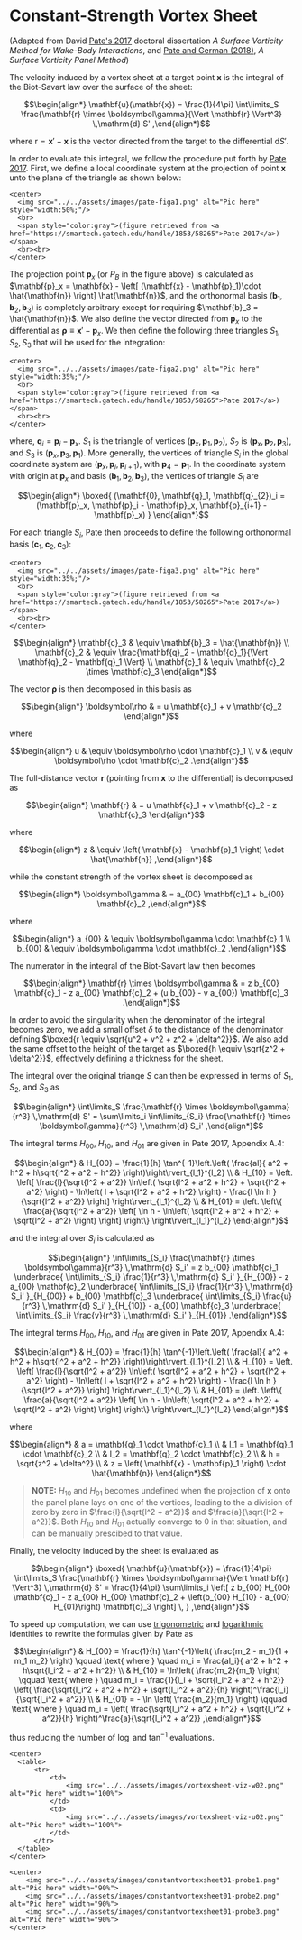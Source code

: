 # Constant-Strength Vortex Sheet

(Adapted from David [Pate's 2017](https://smartech.gatech.edu/handle/1853/58265) doctoral dissertation *A Surface Vorticity Method for
Wake-Body Interactions*,
and [Pate and German (2018)](https://arc.aiaa.org/doi/abs/10.2514/1.J057120), *A Surface Vorticity Panel Method*)


The velocity induced by a vortex sheet at a target point $\mathbf{x}$ is the integral of the Biot-Savart law over the surface of the sheet:

```math
\begin{align*}
        \mathbf{u}(\mathbf{x})
    =
        \frac{1}{4\pi}
        \int\limits_S
            \frac{\mathbf{r} \times \boldsymbol\gamma}{\Vert \mathbf{r} \Vert^3}
        \,\mathrm{d} S'
,\end{align*}
```

where $\mathrm{r} = \mathbf{x}' - \mathbf{x}$ is the vector directed from the target to the differential $\mathrm{d}S'$.

In order to evaluate this integral, we follow the procedure put forth by [Pate 2017](https://smartech.gatech.edu/handle/1853/58265).
First, we define a local coordinate system at the projection of point $\mathbf{x}$ unto the plane of the triangle as shown below:

```@raw html
<center>
  <img src="../../assets/images/pate-figa1.png" alt="Pic here" style="width:50%;"/>
  <br>
  <span style="color:gray">(figure retrieved from <a href="https://smartech.gatech.edu/handle/1853/58265">Pate 2017</a>)</span>
  <br><br>
</center>
```

The projection point $\mathbf{p}_x$ (or $P_B$ in the figure above) is calculated as $\mathbf{p}_x = \mathbf{x} - \left[ (\mathbf{x} - \mathbf{p}_1)\cdot \hat{\mathbf{n}} \right] \hat{\mathbf{n}}$, and the orthonormal basis $(\mathbf{b}_1, \mathbf{b}_2, \mathbf{b}_3)$  is completely arbitrary except for requiring $\mathbf{b}_3 = \hat{\mathbf{n}}$.
We also define the vector directed from $\mathbf{p}_x$ to the differential as $\boldsymbol\rho \equiv \mathbf{x}' - \mathbf{p}_x$.
We then define the following three triangles $S_1, S_2, S_3$ that will be used for the integration:

```@raw html
<center>
  <img src="../../assets/images/pate-figa2.png" alt="Pic here" style="width:35%;"/>
  <br>
  <span style="color:gray">(figure retrieved from <a href="https://smartech.gatech.edu/handle/1853/58265">Pate 2017</a>)</span>
  <br><br>
</center>
```
where, $\mathbf{q}_i = \mathbf{p}_i - \mathbf{p}_x$.
$S_1$ is the triangle of vertices $(\mathbf{p}_x, \mathbf{p}_1, \mathbf{p}_2)$, $S_2$ is $(\mathbf{p}_x, \mathbf{p}_2, \mathbf{p}_3)$, and $S_3$ is $(\mathbf{p}_x, \mathbf{p}_3, \mathbf{p}_1)$.
More generally, the vertices of triangle $S_i$ in the global coordinate system are $(\mathbf{p}_x, \mathbf{p}_i, \mathbf{p}_{i+1})$, with $\mathbf{p}_{4} = \mathbf{p}_{1}$.
In the coordinate system with origin at $\mathbf{p}_x$ and basis $(\mathbf{b}_1, \mathbf{b}_2, \mathbf{b}_3)$, the vertices of triangle $S_i$ are

```math
\begin{align*}
    \boxed{
        (\mathbf{0}, \mathbf{q}_1, \mathbf{q}_{2})_i
    =
        (\mathbf{p}_x, \mathbf{p}_i - \mathbf{p}_x, \mathbf{p}_{i+1} - \mathbf{p}_x)
    }
\end{align*}
```

For each triangle $S_i$, Pate then proceeds to define the following orthonormal basis $(\mathbf{c}_1, \mathbf{c}_2, \mathbf{c}_3)$:


```@raw html
<center>
  <img src="../../assets/images/pate-figa3.png" alt="Pic here" style="width:35%;"/>
  <br>
  <span style="color:gray">(figure retrieved from <a href="https://smartech.gatech.edu/handle/1853/58265">Pate 2017</a>)</span>
  <br><br>
</center>
```

```math
\begin{align*}
            \mathbf{c}_3
        & \equiv
            \mathbf{b}_3 = \hat{\mathbf{n}}
    \\
            \mathbf{c}_2
        & \equiv
            \frac{\mathbf{q}_2 - \mathbf{q}_1}{\Vert \mathbf{q}_2 - \mathbf{q}_1 \Vert}
    \\
            \mathbf{c}_1
        & \equiv
            \mathbf{c}_2 \times \mathbf{c}_3
\end{align*}
```

The vector $\boldsymbol\rho$ is then decomposed in this basis as

```math
\begin{align*}
        \boldsymbol\rho
    & =
        u \mathbf{c}_1 + v \mathbf{c}_2
\end{align*}
```
where
```math
\begin{align*}
        u
    & \equiv
        \boldsymbol\rho \cdot \mathbf{c}_1
    \\
        v
    & \equiv
        \boldsymbol\rho \cdot \mathbf{c}_2
.\end{align*}
```

The full-distance vector $\mathbf{r}$ (pointing from $\mathbf{x}$ to the differential) is decomposed as

```math
\begin{align*}
        \mathbf{r}
    & =
        u \mathbf{c}_1 + v \mathbf{c}_2 - z \mathbf{c}_3
\end{align*}
```
where
```math
\begin{align*}
        z
    & \equiv
        \left( \mathbf{x} - \mathbf{p}_1 \right) \cdot \hat{\mathbf{n}}
,\end{align*}
```

while the constant strength of the vortex sheet is decomposed as

```math
\begin{align*}
        \boldsymbol\gamma
    & =
        a_{00} \mathbf{c}_1 + b_{00} \mathbf{c}_2
,\end{align*}
```
where
```math
\begin{align*}
        a_{00}
    & \equiv
        \boldsymbol\gamma \cdot \mathbf{c}_1
    \\
        b_{00}
    & \equiv
        \boldsymbol\gamma \cdot \mathbf{c}_2
.\end{align*}
```

The numerator in the integral of the Biot-Savart law then becomes
```math
\begin{align*}
        \mathbf{r} \times \boldsymbol\gamma
    & =
        z b_{00} \mathbf{c}_1 - z a_{00} \mathbf{c}_2 + (u b_{00} - v a_{00}) \mathbf{c}_3
.\end{align*}
```

In order to avoid the singularity when the denominator of the integral becomes zero, we add a small offset $\delta$ to the distance of the denominator defining $\boxed{r \equiv \sqrt{u^2 + v^2 + z^2 + \delta^2}}$.
We also add the same offset to the height of the target as $\boxed{h \equiv \sqrt{z^2 + \delta^2}}$, effectively defining a thickness for the sheet.

The integral over the original triange $S$ can then be expressed in terms of $S_1$, $S_2$, and $S_3$ as

```math
\begin{align*}
        \int\limits_S
            \frac{\mathbf{r} \times \boldsymbol\gamma}{r^3}
        \,\mathrm{d} S'
    =
        \sum\limits_i
        \int\limits_{S_i}
            \frac{\mathbf{r} \times \boldsymbol\gamma}{r^3}
        \,\mathrm{d} S_i'
,\end{align*}
```

The integral terms $H_{00}$, $H_{10}$, and $H_{01}$ are given in Pate 2017, Appendix A.4:
```math
\begin{align*}
    &
           H_{00}
       =
           \frac{1}{h} \tan^{-1}\left.\left(
               \frac{al}{ a^2 + h^2 + h\sqrt{l^2 + a^2 + h^2}}
           \right)\right\rvert_{l_1}^{l_2}
    \\ &
           H_{10}
       =
           \left.
           \left[
               \frac{l}{\sqrt{l^2 + a^2}} \ln\left( \sqrt{l^2 + a^2 + h^2} + \sqrt{l^2 + a^2} \right)
               -
               \ln\left( l + \sqrt{l^2 + a^2 + h^2} \right)
               -
               \frac{l \ln h }{\sqrt{l^2 + a^2}}
           \right]
           \right\rvert_{l_1}^{l_2}
    \\ &
           H_{01}
       =
           \left.
           \left\{
               \frac{a}{\sqrt{l^2 + a^2}}
               \left[
                   \ln h
                   -
                   \ln\left( \sqrt{l^2 + a^2 + h^2} + \sqrt{l^2 + a^2} \right)
               \right]
           \right\}
           \right\rvert_{l_1}^{l_2}
\end{align*}
```
and the integral over $S_i$ is calculated as

```math
\begin{align*}
            \int\limits_{S_i}
                \frac{\mathbf{r} \times \boldsymbol\gamma}{r^3}
            \,\mathrm{d} S_i'
        =
            z b_{00} \mathbf{c}_1
            \underbrace{
                \int\limits_{S_i}  
                    \frac{1}{r^3}
                \,\mathrm{d} S_i'
            }_{H_{00}}
        -
            z a_{00} \mathbf{c}_2
            \underbrace{
                \int\limits_{S_i}
                    \frac{1}{r^3}
                \,\mathrm{d} S_i'
            }_{H_{00}}
        +
            b_{00} \mathbf{c}_3
            \underbrace{
                \int\limits_{S_i}
                    \frac{u}{r^3}
                \,\mathrm{d} S_i'
            }_{H_{10}}
        -
            a_{00} \mathbf{c}_3
            \underbrace{
                \int\limits_{S_i}
                    \frac{v}{r^3}
                \,\mathrm{d} S_i'
            }_{H_{01}}
.\end{align*}
```

The integral terms $H_{00}$, $H_{10}$, and $H_{01}$ are given in Pate 2017, Appendix A.4:
```math
\begin{align*}
    &
           H_{00}
       =
           \frac{1}{h} \tan^{-1}\left.\left(
               \frac{al}{ a^2 + h^2 + h\sqrt{l^2 + a^2 + h^2}}
           \right)\right\rvert_{l_1}^{l_2}
    \\ &
           H_{10}
       =
           \left.
           \left[
               \frac{l}{\sqrt{l^2 + a^2}} \ln\left( \sqrt{l^2 + a^2 + h^2} + \sqrt{l^2 + a^2} \right)
               -
               \ln\left( l + \sqrt{l^2 + a^2 + h^2} \right)
               -
               \frac{l \ln h }{\sqrt{l^2 + a^2}}
           \right]
           \right\rvert_{l_1}^{l_2}
    \\ &
           H_{01}
       =
           \left.
           \left\{
               \frac{a}{\sqrt{l^2 + a^2}}
               \left[
                   \ln h
                   -
                   \ln\left( \sqrt{l^2 + a^2 + h^2} + \sqrt{l^2 + a^2} \right)
               \right]
           \right\}
           \right\rvert_{l_1}^{l_2}
\end{align*}
```
where
```math
\begin{align*}
    &
       a = \mathbf{q}_1 \cdot \mathbf{c}_1
   \\ &
       l_1 = \mathbf{q}_1 \cdot \mathbf{c}_2
   \\ &
       l_2 = \mathbf{q}_2 \cdot \mathbf{c}_2
   \\ &
       h = \sqrt{z^2 + \delta^2}
   \\ &
       z = \left( \mathbf{x} - \mathbf{p}_1 \right) \cdot \hat{\mathbf{n}}
\end{align*}
```
> **NOTE:** $H_{10}$ and $H_{01}$ becomes undefined when the projection of $\mathbf{x}$ onto the panel plane lays on one of the vertices, leading to the a division of zero by zero in $\frac{l}{\sqrt{l^2 + a^2}}$ and $\frac{a}{\sqrt{l^2 + a^2}}$. Both $H_{10}$ and $H_{01}$ actually converge to 0 in that situation, and can be manually prescibed to that value.

Finally, the velocity induced by the sheet is evaluated as
```math
\begin{align*}
    \boxed{
            \mathbf{u}(\mathbf{x})
        =
            \frac{1}{4\pi}
            \int\limits_S
                \frac{\mathbf{r} \times \boldsymbol\gamma}{\Vert \mathbf{r} \Vert^3}
            \,\mathrm{d} S'
        =
            \frac{1}{4\pi}
            \sum\limits_i
            \left[
                z b_{00} H_{00} \mathbf{c}_1
                -
                z a_{00} H_{00} \mathbf{c}_2
                +
                \left(b_{00} H_{10} - a_{00} H_{01}\right) \mathbf{c}_3
            \right]
    \,
    }
,\end{align*}
```

To speed up computation, we can use [trigonometric](https://en.wikipedia.org/wiki/Inverse_trigonometric_functions#Arctangent_addition_formula) and [logarithmic](https://en.wikipedia.org/wiki/Logarithm#Logarithmic_identities) identities to rewrite the formulas given by Pate as
```math
\begin{align*}
    &
           H_{00}
       =
           \frac{1}{h} \tan^{-1}\left(
               \frac{m_2 - m_1}{1 + m_1 m_2}
           \right)
           \qquad \text{ where } \quad
           m_i = \frac{al_i}{ a^2 + h^2 + h\sqrt{l_i^2 + a^2 + h^2}}
    \\ &
           H_{10}
       =
           \ln\left( \frac{m_2}{m_1} \right)
           \qquad \text{ where } \quad
           m_i = \frac{1}{l_i + \sqrt{l_i^2 + a^2 + h^2}}
               \left(
                   \frac{\sqrt{l_i^2 + a^2 + h^2} + \sqrt{l_i^2 + a^2}}{h}
               \right)^\frac{l_i}{\sqrt{l_i^2 + a^2}}
    \\ &
           H_{01}
       =
               -
               \ln \left(
                   \frac{m_2}{m_1}
               \right)
           \qquad \text{ where } \quad
           m_i = \left( \frac{\sqrt{l_i^2 + a^2 + h^2} + \sqrt{l_i^2 + a^2}}{h} \right)^\frac{a}{\sqrt{l_i^2 + a^2}}
,\end{align*}
```
thus reducing the number of $\log$ and $\tan^{-1}$ evaluations.


```@raw html
<center>
  <table>
      <tr>
          <td>
              <img src="../../assets/images/vortexsheet-viz-w02.png" alt="Pic here" width="100%">
          </td>
          <td>
              <img src="../../assets/images/vortexsheet-viz-u02.png" alt="Pic here" width="100%">
          </td>
      </tr>
  </table>
</center>
```


```@raw html
<center>
    <img src="../../assets/images/constantvortexsheet01-probe1.png" alt="Pic here" width="90%">
    <img src="../../assets/images/constantvortexsheet01-probe2.png" alt="Pic here" width="90%">
    <img src="../../assets/images/constantvortexsheet01-probe3.png" alt="Pic here" width="90%">
</center>
```
